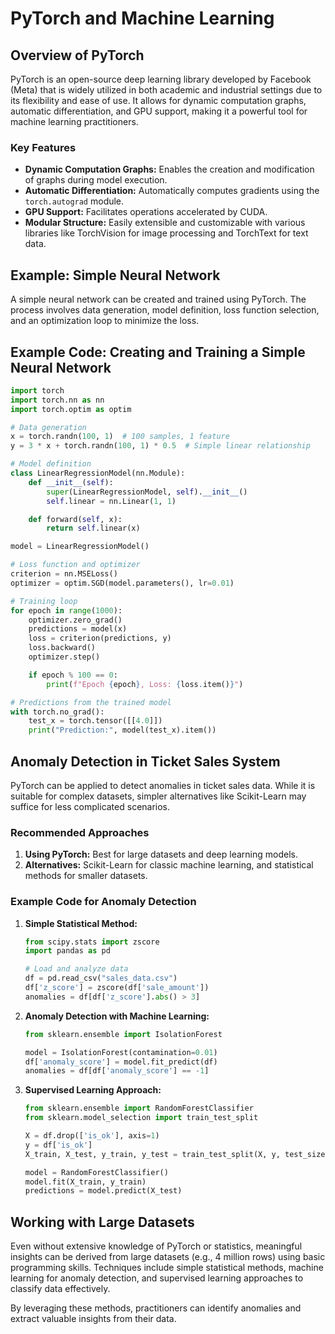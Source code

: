 # PyTorch and Machine Learning

## Overview of PyTorch

PyTorch is an open-source deep learning library developed by Facebook (Meta) that is widely utilized in both academic and industrial settings due to its flexibility and ease of use. It allows for dynamic computation graphs, automatic differentiation, and GPU support, making it a powerful tool for machine learning practitioners.

### Key Features

- **Dynamic Computation Graphs:** Enables the creation and modification of graphs during model execution.
- **Automatic Differentiation:** Automatically computes gradients using the `torch.autograd` module.
- **GPU Support:** Facilitates operations accelerated by CUDA.
- **Modular Structure:** Easily extensible and customizable with various libraries like TorchVision for image processing and TorchText for text data.

## Example: Simple Neural Network

A simple neural network can be created and trained using PyTorch. The process involves data generation, model definition, loss function selection, and an optimization loop to minimize the loss.

## Example Code: Creating and Training a Simple Neural Network

```python
import torch
import torch.nn as nn
import torch.optim as optim

# Data generation
x = torch.randn(100, 1)  # 100 samples, 1 feature
y = 3 * x + torch.randn(100, 1) * 0.5  # Simple linear relationship

# Model definition
class LinearRegressionModel(nn.Module):
    def __init__(self):
        super(LinearRegressionModel, self).__init__()
        self.linear = nn.Linear(1, 1)

    def forward(self, x):
        return self.linear(x)

model = LinearRegressionModel()

# Loss function and optimizer
criterion = nn.MSELoss()
optimizer = optim.SGD(model.parameters(), lr=0.01)

# Training loop
for epoch in range(1000):
    optimizer.zero_grad()
    predictions = model(x)
    loss = criterion(predictions, y)
    loss.backward()
    optimizer.step()

    if epoch % 100 == 0:
        print(f"Epoch {epoch}, Loss: {loss.item()}")

# Predictions from the trained model
with torch.no_grad():
    test_x = torch.tensor([[4.0]])
    print("Prediction:", model(test_x).item())
```

## Anomaly Detection in Ticket Sales System

PyTorch can be applied to detect anomalies in ticket sales data. While it is suitable for complex datasets, simpler alternatives like Scikit-Learn may suffice for less complicated scenarios.

### Recommended Approaches

1. **Using PyTorch:** Best for large datasets and deep learning models.
2. **Alternatives:** Scikit-Learn for classic machine learning, and statistical methods for smaller datasets.

### Example Code for Anomaly Detection

1. **Simple Statistical Method:**

   ```python
   from scipy.stats import zscore
   import pandas as pd

   # Load and analyze data
   df = pd.read_csv("sales_data.csv")
   df['z_score'] = zscore(df['sale_amount'])
   anomalies = df[df['z_score'].abs() > 3]
   ```

2. **Anomaly Detection with Machine Learning:**

   ```python
   from sklearn.ensemble import IsolationForest

   model = IsolationForest(contamination=0.01)
   df['anomaly_score'] = model.fit_predict(df)
   anomalies = df[df['anomaly_score'] == -1]
   ```

3. **Supervised Learning Approach:**

   ```python
   from sklearn.ensemble import RandomForestClassifier
   from sklearn.model_selection import train_test_split

   X = df.drop(['is_ok'], axis=1)
   y = df['is_ok']
   X_train, X_test, y_train, y_test = train_test_split(X, y, test_size=0.2)

   model = RandomForestClassifier()
   model.fit(X_train, y_train)
   predictions = model.predict(X_test)
   ```

## Working with Large Datasets

Even without extensive knowledge of PyTorch or statistics, meaningful insights can be derived from large datasets (e.g., 4 million rows) using basic programming skills. Techniques include simple statistical methods, machine learning for anomaly detection, and supervised learning approaches to classify data effectively.

By leveraging these methods, practitioners can identify anomalies and extract valuable insights from their data.
